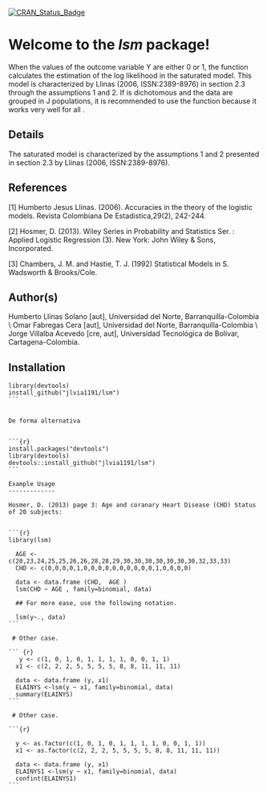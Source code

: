 [![CRAN\_Status\_Badge](http://www.r-pkg.org/badges/version/lsm)](https://cran.r-project.org/package=lsm)

Welcome to the *lsm* package!
=============================

When the values of the outcome variable Y are either 0 or 1, the function calculates the estimation of the log likelihood in the saturated model. This model is characterized by Llinas (2006, ISSN:2389-8976) in section 2.3 through the assumptions 1 and 2. If is dichotomous and the data are grouped in J populations, it is recommended to use the function because it works very well for all .

Details
-------

The saturated model is characterized by the assumptions 1 and 2 presented in section 2.3 by Llinas (2006, ISSN:2389-8976).

References
----------

\[1\] Humberto Jesus Llinas. (2006). Accuracies in the theory of the logistic models. Revista Colombiana De Estadistica,29(2), 242-244.

\[2\] Hosmer, D. (2013). Wiley Series in Probability and Statistics Ser. : Applied Logistic Regression (3). New York: John Wiley & Sons, Incorporated.

\[3\] Chambers, J. M. and Hastie, T. J. (1992) Statistical Models in S. Wadsworth & Brooks/Cole.


Author(s)
---------

Humberto Llinas Solano \[aut\], Universidad del Norte, Barranquilla-Colombia \\ Omar Fabregas Cera \[aut\], Universidad del Norte, Barranquilla-Colombia \\ Jorge Villalba Acevedo \[cre, aut\], Universidad Tecnológica de Bolívar, Cartagena-Colombia.


Installation
------------

```` {r}
library(devtools)
install_github("jlvia1191/lsm")
```


De forma alternativa


```{r}
install.packages("devtools")
library(devtools)
devtools::install_github("jlvia1191/lsm")
```

Example Usage
-------------

Hosmer, D. (2013) page 3: Age and coranary Heart Disease (CHD) Status of 20 subjects:


```{r}
library(lsm)

  AGE <- c(20,23,24,25,25,26,26,28,28,29,30,30,30,30,30,30,30,32,33,33)
  CHD <- c(0,0,0,0,1,0,0,0,0,0,0,0,0,0,0,1,0,0,0,0)
  
  data <- data.frame (CHD,  AGE )
  lsm(CHD ~ AGE , family=binomial, data)
  
  ## For more ease, use the following notation.
  
  lsm(y~., data)
```

 # Other case.

``` {r}
   y <- c(1, 0, 1, 0, 1, 1, 1, 1, 0, 0, 1, 1)
  x1 <- c(2, 2, 2, 5, 5, 5, 5, 8, 8, 11, 11, 11)
 
  data <- data.frame (y, x1)
  ELAINYS <-lsm(y ~ x1, family=binomial, data)
  summary(ELAINYS)
```

 # Other case.

```{r}

  y <- as.factor(c(1, 0, 1, 0, 1, 1, 1, 1, 0, 0, 1, 1))
  x1 <- as.factor(c(2, 2, 2, 5, 5, 5, 5, 8, 8, 11, 11, 11))
 
  data <- data.frame (y, x1)
  ELAINYS1 <-lsm(y ~ x1, family=binomial, data)
  confint(ELAINYS1)
```
